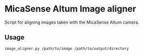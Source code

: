 # MicaSense Altum Image aligner
Script for aligning images taken with the MicaSense Altum camera.

## Usage
```
image_aligner.py /path/to/image /path/to/output/directory
```